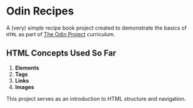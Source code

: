# Odin Recipes

A (very) simple recipe book project created to demonstrate the basics of `HTML` as part of [The Odin Project](https://www.theodinproject.com) curriculum.

## HTML Concepts Used So Far
1. **Elements**
2. **Tags**
3. **Links**  
4. **Images**

This project serves as an introduction to HTML structure and navigation.